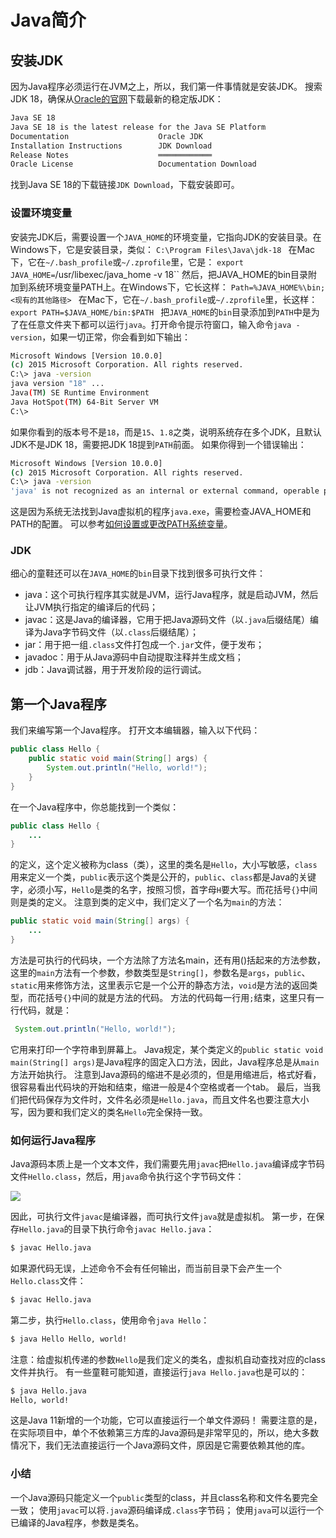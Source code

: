 # Java简介

## 安装JDK
因为Java程序必须运行在JVM之上，所以，我们第一件事情就是安装JDK。
搜索JDK 18，确保从[Oracle的官网](https://www.oracle.com/java/technologies/javase-downloads.html)下载最新的稳定版JDK：
```html
Java SE 18 
Java SE 18 is the latest release for the Java SE Platform 
Documentation                  	 Oracle JDK 
Installation Instructions        JDK Download 
Release Notes                    ════════════ 
Oracle License                   Documentation Download 
```
找到Java SE 18的下载链接`JDK Download`，下载安装即可。
### 设置环境变量
安装完JDK后，需要设置一个`JAVA_HOME`的环境变量，它指向JDK的安装目录。在Windows下，它是安装目录，类似：
`C:\Program Files\Java\jdk-18 `
在Mac下，它在`~/.bash_profile`或`~/.zprofile`里，它是：
`export JAVA_HOME=`/usr/libexec/java_home -v 18``
然后，把JAVA_HOME的bin目录附加到系统环境变量PATH上。在Windows下，它长这样：
`Path=%JAVA_HOME%\bin;<现有的其他路径> `
在Mac下，它在`~/.bash_profile`或`~/.zprofile`里，长这样：
`export PATH=$JAVA_HOME/bin:$PATH `
把`JAVA_HOME`的`bin`目录添加到`PATH`中是为了在任意文件夹下都可以运行`java`。打开命令提示符窗口，输入命令`java -version`，如果一切正常，你会看到如下输出：
```bash
Microsoft Windows [Version 10.0.0]                      
(c) 2015 Microsoft Corporation. All rights reserved.
C:\> java -version
java version "18" ...
Java(TM) SE Runtime Environment
Java HotSpot(TM) 64-Bit Server VM 
C:\> 
```
如果你看到的版本号不是`18`，而是`15`、`1.8`之类，说明系统存在多个JDK，且默认JDK不是JDK 18，需要把JDK 18提到`PATH`前面。
如果你得到一个错误输出：
```bash
Microsoft Windows [Version 10.0.0]
(c) 2015 Microsoft Corporation. All rights reserved. 
C:\> java -version
'java' is not recognized as an internal or external command, operable program or batch file.  
```
这是因为系统无法找到Java虚拟机的程序`java.exe`，需要检查JAVA_HOME和PATH的配置。
可以参考[如何设置或更改PATH系统变量](https://www.java.com/zh_CN/download/help/path.xml)。
### JDK
细心的童鞋还可以在`JAVA_HOME`的`bin`目录下找到很多可执行文件：

- java：这个可执行程序其实就是JVM，运行Java程序，就是启动JVM，然后让JVM执行指定的编译后的代码；
- javac：这是Java的编译器，它用于把Java源码文件（以`.java`后缀结尾）编译为Java字节码文件（以`.class`后缀结尾）；
- jar：用于把一组`.class`文件打包成一个`.jar`文件，便于发布；
- javadoc：用于从Java源码中自动提取注释并生成文档；
- jdb：Java调试器，用于开发阶段的运行调试。
## 第一个Java程序
我们来编写第一个Java程序。
打开文本编辑器，输入以下代码：
```java
public class Hello {
    public static void main(String[] args) {
        System.out.println("Hello, world!");
    }
} 
```
在一个Java程序中，你总能找到一个类似：
```java
public class Hello {
    ...
}
```
的定义，这个定义被称为class（类），这里的类名是`Hello`，大小写敏感，`class`用来定义一个类，`public`表示这个类是公开的，`public`、`class`都是Java的关键字，必须小写，`Hello`是类的名字，按照习惯，首字母`H`要大写。而花括号`{}`中间则是类的定义。
注意到类的定义中，我们定义了一个名为`main`的方法：
```java
public static void main(String[] args) {
    ...
}
```
方法是可执行的代码块，一个方法除了方法名main，还有用()括起来的方法参数，这里的`main`方法有一个参数，参数类型是`String[]`，参数名是`args`，`public`、`static`用来修饰方法，这里表示它是一个公开的静态方法，`void`是方法的返回类型，而花括号`{}`中间的就是方法的代码。
方法的代码每一行用`;`结束，这里只有一行代码，就是：
```java
 System.out.println("Hello, world!"); 
```
它用来打印一个字符串到屏幕上。
Java规定，某个类定义的`public static void main(String[] args)`是Java程序的固定入口方法，因此，Java程序总是从`main`方法开始执行。
注意到Java源码的缩进不是必须的，但是用缩进后，格式好看，很容易看出代码块的开始和结束，缩进一般是4个空格或者一个tab。
最后，当我们把代码保存为文件时，文件名必须是`Hello.java`，而且文件名也要注意大小写，因为要和我们定义的类名`Hello`完全保持一致。
### 如何运行Java程序
Java源码本质上是一个文本文件，我们需要先用`javac`把`Hello.java`编译成字节码文件`Hello.class`，然后，用`java`命令执行这个字节码文件：

![](https://cdn.nlark.com/yuque/0/2022/jpeg/763022/1653836931051-989753cc-e12f-4ba3-a655-fb181ac42a93.jpeg)

因此，可执行文件`javac`是编译器，而可执行文件`java`就是虚拟机。
第一步，在保存`Hello.java`的目录下执行命令`javac Hello.java`：
```bash
$ javac Hello.java 
```
如果源代码无误，上述命令不会有任何输出，而当前目录下会产生一个`Hello.class`文件：
```bash
$ javac Hello.java 
```
第二步，执行`Hello.class`，使用命令`java Hello`：
```bash
$ java Hello Hello, world! 
```
注意：给虚拟机传递的参数`Hello`是我们定义的类名，虚拟机自动查找对应的class文件并执行。
有一些童鞋可能知道，直接运行`java Hello.java`也是可以的：
```bash
$ java Hello.java
Hello, world! 
```
这是Java 11新增的一个功能，它可以直接运行一个单文件源码！
需要注意的是，在实际项目中，单个不依赖第三方库的Java源码是非常罕见的，所以，绝大多数情况下，我们无法直接运行一个Java源码文件，原因是它需要依赖其他的库。
### 小结
一个Java源码只能定义一个`public`类型的class，并且class名称和文件名要完全一致；
使用`javac`可以将`.java`源码编译成`.class`字节码；
使用`java`可以运行一个已编译的Java程序，参数是类名。
